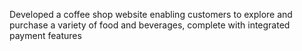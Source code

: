 Developed a coffee shop website enabling customers to explore and purchase a variety of food and beverages, complete with integrated payment features
